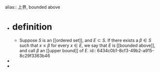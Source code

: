 alias:: 上界, bounded above

- # definition
	- Suppose $S$ is an [[ordered set]], and $E\subset S$. If there exists a $\beta\in S$ such that $x\le\beta$ for every $x\in E$, we say that $E$ is [[bounded above]], and call $\beta$ an [[upper bound]] of $E$.
	  id:: 6434c0b1-8cf3-49b2-a915-8c29f3363b46
-
-